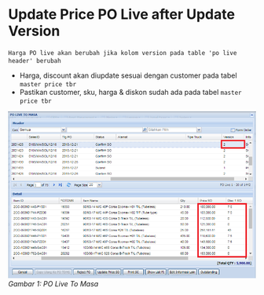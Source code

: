 # Update Price PO Live after Update Version

	Harga PO live akan berubah jika kolom version pada table 'po live header' berubah
- Harga, discount akan diupdate sesuai dengan customer pada tabel `master price tbr`
- Pastikan customer, sku, harga & diskon sudah ada pada tabel  `master price tbr`

![PO Live To MASA](../../img/fitur/dropship/po_live_to_masa.png)
*Gambar 1: PO Live To Masa*